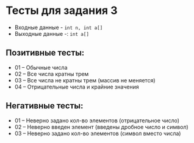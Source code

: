 # Тесты для задания 3

- Входные данные - `int n, int a[]`
- Выходные данные -: `int a[]`

## Позитивные тесты:

- 01 – Обычные числа
- 02 – Все числа кратны трем
- 03 – Все числа не кратны трем (массив не меняется)
- 04 – Отрицательные числа и крайние значения

## Негативные тесты:

- 01 – Неверно задано кол-во элементов (отрицательное число)
- 02 – Неверно введен элемент (введены дробное число и символ)
- 03 – Неверно задано кол-во элементов (символ вместо числа)
